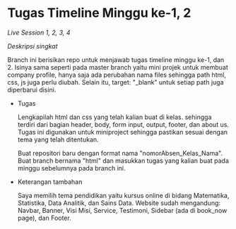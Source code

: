 # Tugas Timeline Minggu ke-1, 2

_Live Session 1, 2, 3, 4_

_Deskripsi singkat_

Branch ini berisikan repo untuk menjawab tugas timeline minggu ke-1, dan 2. Isinya sama seperti pada master branch yaitu mini projek untuk membuat company profile, hanya saja ada perubahan nama files sehingga path html, css, js juga perlu diubah. Selain itu, target: "_blank" untuk setiap path juga diperbarui disini.

* Tugas

  Lengkapilah html dan css yang telah kalian buat di kelas. sehingga terdiri dari bagian header, body, form input, output, footer, dan about us. Tugas ini digunakan    untuk miniproject sehingga pastikan sesuai dengan tema yang telah ditentukan.
  
  Buat repositori baru dengan format nama "nomorAbsen_Kelas_Nama". Buat branch bernama "html" dan masukkan tugas yang kalian buat pada minggu sebelumnya pada branch ini.

* Keterangan tambahan

  Saya memilih tema pendidikan yaitu kursus online di bidang Matematika, Statistika, Data Analitik, dan Sains Data. Website sudah mengandung: Navbar, Banner, Visi Misi, Service, Testimoni, Sidebar (ada di book_now page), dan Footer.

